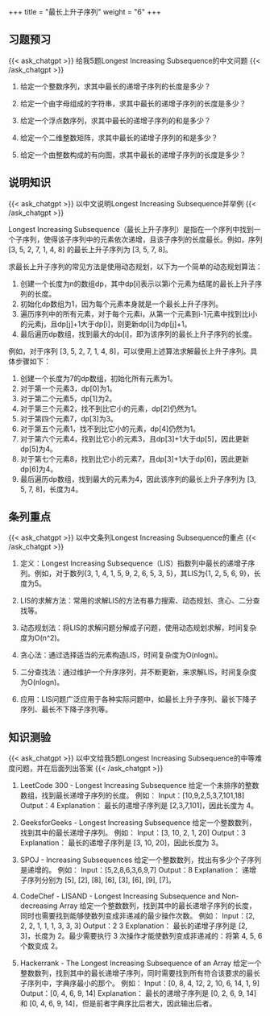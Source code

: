 +++
title = "最长上升子序列"
weight = "6"
+++
## 习题预习
{{< ask_chatgpt >}}
给我5题Longest Increasing Subsequence的中文问题
{{< /ask_chatgpt >}}



1. 给定一个整数序列，求其中最长的递增子序列的长度是多少？

2. 给定一个由字母组成的字符串，求其中最长的递增子序列的长度是多少？

3. 给定一个浮点数序列，求其中最长的递增子序列的和是多少？

4. 给定一个二维整数矩阵，求其中最长的递增子序列的和是多少？

5. 给定一个由整数构成的有向图，求其中最长的递增子序列的长度是多少？   

## 说明知识
{{< ask_chatgpt >}}
以中文说明Longest Increasing Subsequence并举例
{{< /ask_chatgpt >}}



Longest Increasing Subsequence（最长上升子序列）是指在一个序列中找到一个子序列，使得该子序列中的元素依次递增，且该子序列的长度最长。例如，序列 [3, 5, 2, 7, 1, 4, 8] 的最长上升子序列为 [3, 5, 7, 8]。

求最长上升子序列的常见方法是使用动态规划，以下为一个简单的动态规划算法：

1. 创建一个长度为n的数组dp，其中dp[i]表示以第i个元素为结尾的最长上升子序列的长度。
2. 初始化dp数组为1，因为每个元素本身就是一个最长上升子序列。
3. 遍历序列中的所有元素，对于每个元素i，从第一个元素到i-1元素中找到比i小的元素j，且dp[j]+1大于dp[i]，则更新dp[i]为dp[j]+1。
4. 最后遍历dp数组，找到最大的dp[i]，即为该序列的最长上升子序列的长度。

例如，对于序列 [3, 5, 2, 7, 1, 4, 8]，可以使用上述算法求解最长上升子序列。具体步骤如下：

1. 创建一个长度为7的dp数组，初始化所有元素为1。
2. 对于第一个元素3，dp[0]为1。
3. 对于第二个元素5，dp[1]为2。
4. 对于第三个元素2，找不到比它小的元素，dp[2]仍然为1。
5. 对于第四个元素7，dp[3]为3。
6. 对于第五个元素1，找不到比它小的元素，dp[4]仍然为1。
7. 对于第六个元素4，找到比它小的元素3，且dp[3]+1大于dp[5]，因此更新dp[5]为4。
8. 对于第七个元素8，找到比它小的元素7，且dp[3]+1大于dp[6]，因此更新dp[6]为4。
9. 最后遍历dp数组，找到最大的元素为4，因此该序列的最长上升子序列为 [3, 5, 7, 8]，长度为4。   

## 条列重点
{{< ask_chatgpt >}}
以中文条列Longest Increasing Subsequence的重点
{{< /ask_chatgpt >}}



1. 定义：Longest Increasing Subsequence（LIS）指数列中最长的递增子序列。例如，对于数列{3, 1, 4, 1, 5, 9, 2, 6, 5, 3, 5}，其LIS为{1, 2, 5, 6, 9}，长度为5。

2. LIS的求解方法：常用的求解LIS的方法有暴力搜索、动态规划、贪心、二分查找等。

3. 动态规划法：将LIS的求解问题分解成子问题，使用动态规划求解，时间复杂度为O(n^2)。

4. 贪心法：通过选择适当的元素构造LIS，时间复杂度为O(nlogn)。

5. 二分查找法：通过维护一个升序序列，并不断更新，来求解LIS，时间复杂度为O(nlogn)。

6. 应用：LIS问题广泛应用于各种实际问题中，如最长上升子序列、最长下降子序列、最长不下降子序列等。   

## 知识测验
{{< ask_chatgpt >}}
以中文给我5题Longest Increasing Subsequence的中等难度问题，并在后面列出答案
{{< /ask_chatgpt >}}



1. LeetCode 300 - Longest Increasing Subsequence
给定一个未排序的整数数组，找到最长递增子序列的长度。
例如：
Input：[10,9,2,5,3,7,101,18]
Output：4
Explanation：
最长的递增子序列是 [2,3,7,101]，因此长度为 4。

2. GeeksforGeeks - Longest Increasing Subsequence
给定一个整数数列，找到其中的最长递增子序列。
例如：
Input：[3, 10, 2, 1, 20]
Output：3
Explanation：
最长的递增子序列是 [3, 10, 20]，因此长度为 3。

3. SPOJ - Increasing Subsequences
给定一个整数数列，找出有多少个子序列是递增的。
例如：
Input：[5,2,8,6,3,6,9,7]
Output：8
Explanation：
递增子序列分别为 [5], [2], [8], [6], [3], [6], [9], [7]。

4. CodeChef - LISAND - Longest Increasing Subsequence and Non-decreasing Array
给定一个整数数列，找到其中的最长递增子序列的长度，同时也需要找到能够使数列变成非递减的最少操作次数。
例如：
Input：[2, 2, 2, 1, 1, 1, 3, 3, 3]
Output：2 3 
Explanation：
最长的递增子序列是 [2, 3]，长度为 2。最少需要执行 3 次操作才能使数列变成非递减的：将第 4, 5, 6 个数变成 2。

5. Hackerrank - The Longest Increasing Subsequence of an Array
给定一个整数数列，找到其中的最长递增子序列，同时需要找到所有符合该要求的最长子序列中，字典序最小的那个。
例如：
Input：[0, 8, 4, 12, 2, 10, 6, 14, 1, 9]
Output：[0, 4, 6, 9, 14]
Explanation：
最长的递增子序列是 [0, 2, 6, 9, 14] 和 [0, 4, 6, 9, 14]，但是前者字典序比后者大，因此输出后者。   

